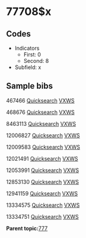 # 77708$x

## Codes

-   Indicators
    -   First: 0
    -   Second: 8
-   Subfield: x

## Sample bibs

467466 [Quicksearch](https://search.library.yale.edu/catalog/467466) [VXWS](http://prodorbis.library.yale.edu:7014/vxws/GetHoldingsService?bibId=467466)

468676 [Quicksearch](https://search.library.yale.edu/catalog/468676) [VXWS](http://prodorbis.library.yale.edu:7014/vxws/GetHoldingsService?bibId=468676)

8463113 [Quicksearch](https://search.library.yale.edu/catalog/8463113) [VXWS](http://prodorbis.library.yale.edu:7014/vxws/GetHoldingsService?bibId=8463113)

12006827 [Quicksearch](https://search.library.yale.edu/catalog/12006827) [VXWS](http://prodorbis.library.yale.edu:7014/vxws/GetHoldingsService?bibId=12006827)

12009583 [Quicksearch](https://search.library.yale.edu/catalog/12009583) [VXWS](http://prodorbis.library.yale.edu:7014/vxws/GetHoldingsService?bibId=12009583)

12021491 [Quicksearch](https://search.library.yale.edu/catalog/12021491) [VXWS](http://prodorbis.library.yale.edu:7014/vxws/GetHoldingsService?bibId=12021491)

12053991 [Quicksearch](https://search.library.yale.edu/catalog/12053991) [VXWS](http://prodorbis.library.yale.edu:7014/vxws/GetHoldingsService?bibId=12053991)

12853130 [Quicksearch](https://search.library.yale.edu/catalog/12853130) [VXWS](http://prodorbis.library.yale.edu:7014/vxws/GetHoldingsService?bibId=12853130)

12941159 [Quicksearch](https://search.library.yale.edu/catalog/12941159) [VXWS](http://prodorbis.library.yale.edu:7014/vxws/GetHoldingsService?bibId=12941159)

13334575 [Quicksearch](https://search.library.yale.edu/catalog/13334575) [VXWS](http://prodorbis.library.yale.edu:7014/vxws/GetHoldingsService?bibId=13334575)

13334751 [Quicksearch](https://search.library.yale.edu/catalog/13334751) [VXWS](http://prodorbis.library.yale.edu:7014/vxws/GetHoldingsService?bibId=13334751)

**Parent topic:**[777](../../tags/777/777.md)

